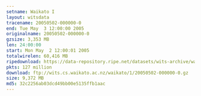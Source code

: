 ```yaml
---
setname: Waikato I
layout: witsdata
tracename: 20050502-000000-0
end: Tue May  3 12:00:00 2005
originalname: 20050502-000000-0
gzsize: 3,353 MB
len: 24:00:00
start: Mon May  2 12:00:01 2005
totalwirelen: 60,416 MB
ripedownload: https://data-repository.ripe.net/datasets/wits-archive/waikato/1/20050502-000000-0.gz
pkts: 127 million
download: ftp://wits.cs.waikato.ac.nz/waikato/1/20050502-000000-0.gz
size: 9,372 MB
md5: 32c2256ab03dcd49bb00e5135ffb1aac
---
```

